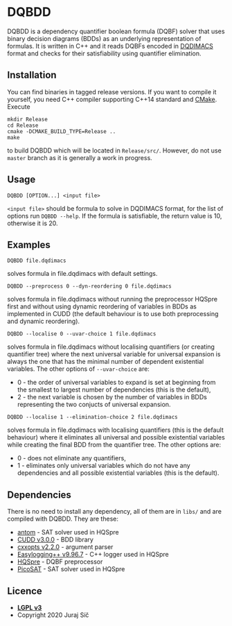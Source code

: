 # DQBDD

DQBDD is a dependency quantifier boolean formula (DQBF) solver that uses binary decision diagrams (BDDs) as an underlying representation of formulas. It is written in C++ and it reads DQBFs encoded in [DQDIMACS](https://doi.org/10.29007/1s5k) format and checks for their satisfiability using quantifier elimination. 

## Installation

You can find binaries in tagged release versions. If you want to compile it yourself, you need C++ compiler supporting C++14 standard and [CMake](https://cmake.org/). Execute 
```
mkdir Release
cd Release
cmake -DCMAKE_BUILD_TYPE=Release ..
make
```
to build DQBDD which will be located in `Release/src/`. However, do not use `master` branch as it is generally a work in progress.

## Usage

    DQBDD [OPTION...] <input file>

`<input file>` should be formula to solve in DQDIMACS format, for the list of options run `DQBDD --help`. If the formula is satisfiable, the return value is 10, otherwise it is 20.

## Examples

```
DQBDD file.dqdimacs
```
solves formula in file.dqdimacs with default settings.

```
DQBDD --preprocess 0 --dyn-reordering 0 file.dqdimacs
```
solves formula in file.dqdimacs without running the preprocessor HQSpre first and without using dynamic reordering of variables in BDDs as implemented in CUDD (the default behaviour is to use both preprocessing and dynamic reordering).

```
DQBDD --localise 0 --uvar-choice 1 file.dqdimacs
```
solves formula in file.dqdimacs without localising quantifiers (or creating quantifier tree) where the next universal variable for universal expansion is always the one that has the minimal number of dependent existential variables. The other options of `--uvar-choice` are:
- 0 - the order of universal variables to expand is set at beginning from the smallest to largest number of dependencies (this is the default),
- 2 - the next variable is chosen by the number of variables in BDDs representing the two conjucts of universal expansion.

```
DQBDD --localise 1 --elimination-choice 2 file.dqdimacs
```
solves formula in file.dqdimacs with localising quantifiers (this is the default behaviour) where it eliminates all universal and possible existential variables while creating the final BDD from the quantifier tree. The other options are:
- 0 - does not eliminate any quantifiers,
- 1 - eliminates only universal variables which do not have any dependencies and all possible existential variables (this is the default).

## Dependencies
There is no need to install any dependency, all of them are in `libs/` and are compiled with DQBDD. They are these:
- [antom](https://projects.informatik.uni-freiburg.de/projects/antom) - SAT solver used in HQSpre
- [CUDD v3.0.0](https://github.com/ivmai/cudd) - BDD library
- [cxxopts v2.2.0](https://github.com/jarro2783/cxxopts) - argument parser
- [Easylogging++ v9.96.7](https://github.com/zuhd-org/easyloggingpp) - C++ logger used in HQSpre
- [HQSpre](https://abs.informatik.uni-freiburg.de/src/projects_view.php?projectID=21) - DQBF preprocessor
- [PicoSAT](http://fmv.jku.at/picosat/) - SAT solver used in HQSpre

## Licence

- **[LGPL v3](https://www.gnu.org/licenses/lgpl-3.0.en.html)**
- Copyright 2020 Juraj Síč
